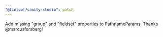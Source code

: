 ```yaml
---
"@tinloof/sanity-studio": patch
---
```


Add missing "group" and "fieldset" properties to PathnameParams. Thanks @marcusforsberg!
